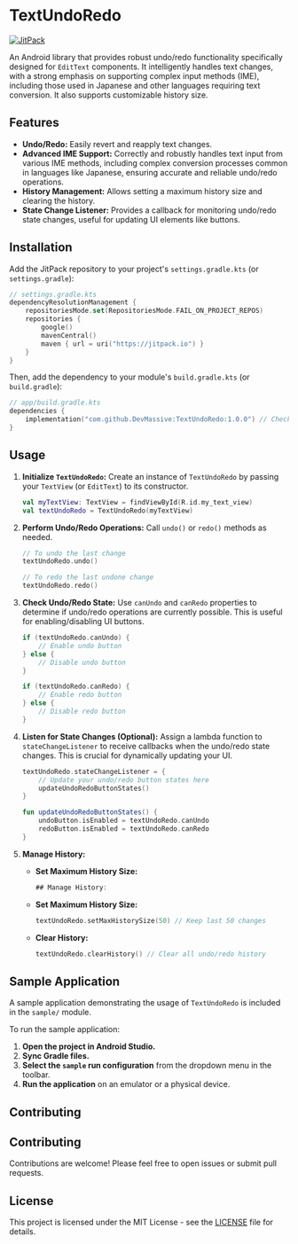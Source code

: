 # TextUndoRedo

[![JitPack](https://jitpack.io/v/DevMassive/TextUndoRedo.svg)](https://jitpack.io/#DevMassive/TextUndoRedo)

An Android library that provides robust undo/redo functionality specifically designed for `EditText` components. It intelligently handles text changes, with a strong emphasis on supporting complex input methods (IME), including those used in Japanese and other languages requiring text conversion. It also supports customizable history size.

## Features

*   **Undo/Redo:** Easily revert and reapply text changes.
*   **Advanced IME Support:** Correctly and robustly handles text input from various IME methods, including complex conversion processes common in languages like Japanese, ensuring accurate and reliable undo/redo operations.
*   **History Management:** Allows setting a maximum history size and clearing the history.
*   **State Change Listener:** Provides a callback for monitoring undo/redo state changes, useful for updating UI elements like buttons.

## Installation

Add the JitPack repository to your project's `settings.gradle.kts` (or `settings.gradle`):

```kotlin
// settings.gradle.kts
dependencyResolutionManagement {
    repositoriesMode.set(RepositoriesMode.FAIL_ON_PROJECT_REPOS)
    repositories {
        google()
        mavenCentral()
        maven { url = uri("https://jitpack.io") }
    }
}
```

Then, add the dependency to your module's `build.gradle.kts` (or `build.gradle`):

```kotlin
// app/build.gradle.kts
dependencies {
    implementation("com.github.DevMassive:TextUndoRedo:1.0.0") // Check JitPack for the latest version
}
```

## Usage

1.  **Initialize `TextUndoRedo`:**
    Create an instance of `TextUndoRedo` by passing your `TextView` (or `EditText`) to its constructor.

    ```kotlin
    val myTextView: TextView = findViewById(R.id.my_text_view)
    val textUndoRedo = TextUndoRedo(myTextView)
    ```

2.  **Perform Undo/Redo Operations:**
    Call `undo()` or `redo()` methods as needed.

    ```kotlin
    // To undo the last change
    textUndoRedo.undo()

    // To redo the last undone change
    textUndoRedo.redo()
    ```

3.  **Check Undo/Redo State:**
    Use `canUndo` and `canRedo` properties to determine if undo/redo operations are currently possible. This is useful for enabling/disabling UI buttons.

    ```kotlin
    if (textUndoRedo.canUndo) {
        // Enable undo button
    } else {
        // Disable undo button
    }

    if (textUndoRedo.canRedo) {
        // Enable redo button
    } else {
        // Disable redo button
    }
    ```

4.  **Listen for State Changes (Optional):**
    Assign a lambda function to `stateChangeListener` to receive callbacks when the undo/redo state changes. This is crucial for dynamically updating your UI.

    ```kotlin
    textUndoRedo.stateChangeListener = {
        // Update your undo/redo button states here
        updateUndoRedoButtonStates()
    }

    fun updateUndoRedoButtonStates() {
        undoButton.isEnabled = textUndoRedo.canUndo
        redoButton.isEnabled = textUndoRedo.canRedo
    }
    ```

5.  **Manage History:**
    *   **Set Maximum History Size:**
        ```kotlin
        ## Manage History:
    *   **Set Maximum History Size:**
        ```kotlin
        textUndoRedo.setMaxHistorySize(50) // Keep last 50 changes
        ```
    *   **Clear History:**
        ```kotlin
        textUndoRedo.clearHistory() // Clear all undo/redo history
        ```

## Sample Application

A sample application demonstrating the usage of `TextUndoRedo` is included in the `sample/` module.

To run the sample application:

1.  **Open the project in Android Studio.**
2.  **Sync Gradle files.**
3.  **Select the `sample` run configuration** from the dropdown menu in the toolbar.
4.  **Run the application** on an emulator or a physical device.

## Contributing



## Contributing

Contributions are welcome! Please feel free to open issues or submit pull requests.

## License

This project is licensed under the MIT License - see the [LICENSE](LICENSE) file for details.